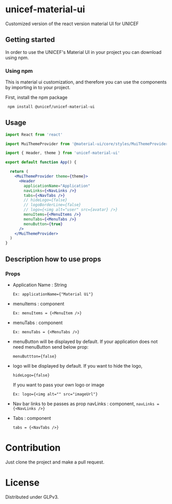 # unicef-material-ui
Customized version of the react version material UI for UNICEF

## Getting started

In order to use the UNICEF's Material UI in your project you can download using npm.

### Using npm

This is material ui customization, and therefore you can use the components by importing in to your project.

First, install the npm package

```bash
 npm install @unicef/unicef-material-ui

```

## Usage

```jsx
import React from 'react'

import MuiThemeProvider from '@material-ui/core/styles/MuiThemeProvider'

import { Header, theme } from 'unicef-material-ui'

export default function App() {

  return (
    <MuiThemeProvider theme={theme}>
      <Header 
        applicationName="Application"
        navLinks={<NavLinks />}
        tabs={<NavTabs />}
        // hideLogo={false}
        // logoBorderLine={false}
        // logo={<img alt="user" src={avatar} />}
        menuItems={<MenuItems />}
        menuTabs={<MenuTabs />}
        menuButton={true}  
      />
    </MuiThemeProvider>
  )
}
```

## Description how to use props

### Props
  * Application Name : String

    `Ex: applicationName={"Material Ui"}`
  * menuItems : component

    `Ex: menuItems = {<MenuItem />}`

  * menuTabs : component

    `Ex: menuTabs = {<MenuTabs />}`
  * menuButton will be displayed by default.
    If your application does not need menuButton 
     send below prop: 

     `menuButtton={false}`

  * logo will be displayed by default.
    If you want to hide the logo, 

    `hideLogo={false}`

    If you want to pass your own logo or image

    `Ex: logo={<img alt="" src="imageUrl"}`

  *  Nav bar links to be passes as prop
    navLinks : component,
    `navLinks = {<NavLinks />}`

  * Tabs : component

    `tabs = {<NavTabs />}`

# Contribution

Just clone the project and make a pull request.

# License

Distributed under GLPv3.
